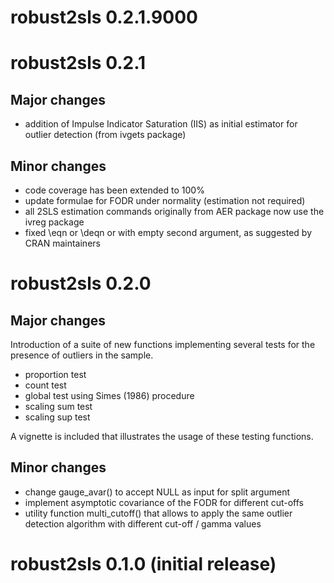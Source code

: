 # robust2sls 0.2.1.9000  

# robust2sls 0.2.1

## Major changes

* addition of Impulse Indicator Saturation (IIS) as initial estimator for outlier detection
(from ivgets package)

## Minor changes

* code coverage has been extended to 100%
* update formulae for FODR under normality (estimation not required)
* all 2SLS estimation commands originally from AER package now use the ivreg package
* fixed \eqn or \deqn or with empty second argument, as suggested by CRAN maintainers


# robust2sls 0.2.0

## Major changes

Introduction of a suite of new functions implementing several tests for the
presence of outliers in the sample.

* proportion test
* count test
* global test using Simes (1986) procedure
* scaling sum test
* scaling sup test

A vignette is included that illustrates the usage of these testing functions.

## Minor changes

* change gauge_avar() to accept NULL as input for split argument
* implement asymptotic covariance of the FODR for different cut-offs
* utility function multi_cutoff() that allows to apply the same outlier detection algorithm with different cut-off / gamma values

# robust2sls 0.1.0 (initial release)
